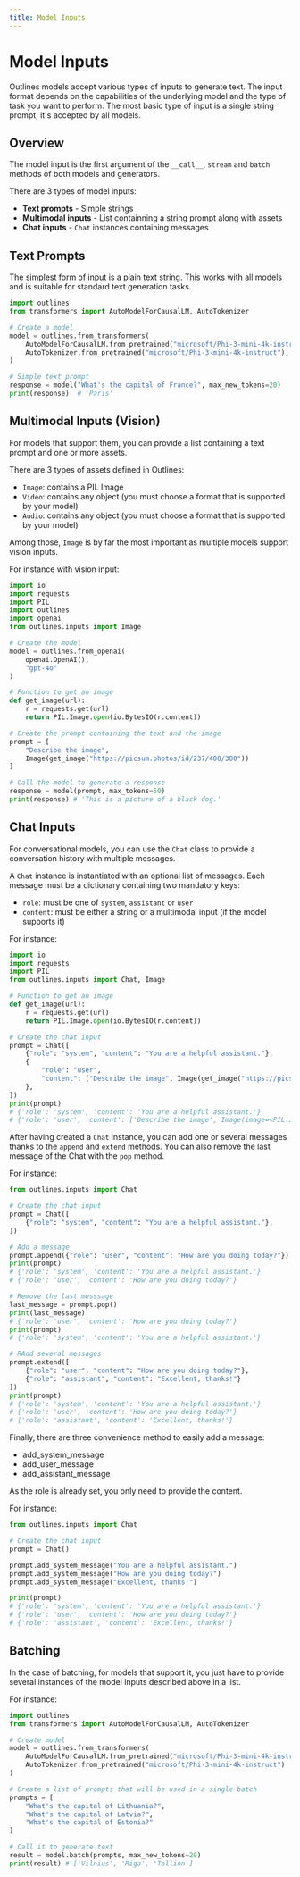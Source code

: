 ```yaml
---
title: Model Inputs
---
```


# Model Inputs

Outlines models accept various types of inputs to generate text. The input format depends on the capabilities of the underlying model and the type of task you want to perform. The most basic type of input is a single string prompt, it's accepted by all models.

## Overview

The model input is the first argument of the `__call__`, `stream` and `batch` methods of both models and generators.

There are 3 types of model inputs:

- **Text prompts** - Simple strings
- **Multimodal inputs** - List containning a string prompt along with assets
- **Chat inputs** - `Chat` instances containing messages

## Text Prompts

The simplest form of input is a plain text string. This works with all models and is suitable for standard text generation tasks.

```python
import outlines
from transformers import AutoModelForCausalLM, AutoTokenizer

# Create a model
model = outlines.from_transformers(
    AutoModelForCausalLM.from_pretrained("microsoft/Phi-3-mini-4k-instruct"),
    AutoTokenizer.from_pretrained("microsoft/Phi-3-mini-4k-instruct"),
)

# Simple text prompt
response = model("What's the capital of France?", max_new_tokens=20)
print(response)  # 'Paris'
```

## Multimodal Inputs (Vision)

For models that support them, you can provide a list containing a text prompt and one or more assets.

There are 3 types of assets defined in Outlines:

- `Image`: contains a PIL Image
- `Video`: contains any object (you must choose a format that is supported by your model)
- `Audio`: contains any object (you must choose a format that is supported by your model)

Among those, `Image` is by far the most important as multiple models support vision inputs.

For instance with vision input:

```python
import io
import requests
import PIL
import outlines
import openai
from outlines.inputs import Image

# Create the model
model = outlines.from_openai(
    openai.OpenAI(),
    "gpt-4o"
)

# Function to get an image
def get_image(url):
    r = requests.get(url)
    return PIL.Image.open(io.BytesIO(r.content))

# Create the prompt containing the text and the image
prompt = [
    "Describe the image",
    Image(get_image("https://picsum.photos/id/237/400/300"))
]

# Call the model to generate a response
response = model(prompt, max_tokens=50)
print(response) # 'This is a picture of a black dog.'
```

## Chat Inputs

For conversational models, you can use the `Chat` class to provide a conversation history with multiple messages.

A `Chat` instance is instantiated with an optional list of messages. Each message must be a dictionary containing two mandatory keys:
- `role`: must be one of `system`, `assistant` or `user`
- `content`: must be either a string or a multimodal input (if the model supports it)

For instance:

```python
import io
import requests
import PIL
from outlines.inputs import Chat, Image

# Function to get an image
def get_image(url):
    r = requests.get(url)
    return PIL.Image.open(io.BytesIO(r.content))

# Create the chat input
prompt = Chat([
    {"role": "system", "content": "You are a helpful assistant."},
    {
        "role": "user",
        "content": ["Describe the image", Image(get_image("https://picsum.photos/id/237/400/300"))]
    },
])
print(prompt)
# {'role': 'system', 'content': 'You are a helpful assistant.'}
# {'role': 'user', 'content': ['Describe the image', Image(image=<PIL.JpegImagePlugin.JpegImageFile image mode=RGB size=400x300 at 0x7FFA526CCC40>)]}
```

After having created a `Chat` instance, you can add one or several messages thanks to the `append` and `extend` methods. You can also remove the last message of the Chat with the `pop` method.

For instance:

```python
from outlines.inputs import Chat

# Create the chat input
prompt = Chat([
    {"role": "system", "content": "You are a helpful assistant."},
])

# Add a message
prompt.append({"role": "user", "content": "How are you doing today?"})
print(prompt)
# {'role': 'system', 'content': 'You are a helpful assistant.'}
# {'role': 'user', 'content': 'How are you doing today?'}

# Remove the last messsage
last_message = prompt.pop()
print(last_message)
# {'role': 'user', 'content': 'How are you doing today?'}
print(prompt)
# {'role': 'system', 'content': 'You are a helpful assistant.'}

# RAdd several messages
prompt.extend([
    {"role": "user", "content": "How are you doing today?"},
    {"role": "assistant", "content": "Excellent, thanks!"}
])
print(prompt)
# {'role': 'system', 'content': 'You are a helpful assistant.'}
# {'role': 'user', 'content': 'How are you doing today?'}
# {'role': 'assistant', 'content': 'Excellent, thanks!'}
```

Finally, there are three convenience method to easily add a message:

- add_system_message
- add_user_message
- add_assistant_message

As the role is already set, you only need to provide the content.

For instance:

```python
from outlines.inputs import Chat

# Create the chat input
prompt = Chat()

prompt.add_system_message("You are a helpful assistant.")
prompt.add_system_message("How are you doing today?")
prompt.add_system_message("Excellent, thanks!")

print(prompt)
# {'role': 'system', 'content': 'You are a helpful assistant.'}
# {'role': 'user', 'content': 'How are you doing today?'}
# {'role': 'assistant', 'content': 'Excellent, thanks!'}
```

## Batching

In the case of batching, for models that support it, you just have to provide several instances of the model inputs described above in a list.

For instance:

```python
import outlines
from transformers import AutoModelForCausalLM, AutoTokenizer

# Create model
model = outlines.from_transformers(
    AutoModelForCausalLM.from_pretrained("microsoft/Phi-3-mini-4k-instruct"),
    AutoTokenizer.from_pretrained("microsoft/Phi-3-mini-4k-instruct")
)

# Create a list of prompts that will be used in a single batch
prompts = [
    "What's the capital of Lithuania?",
    "What's the capital of Latvia?",
    "What's the capital of Estonia?"
]

# Call it to generate text
result = model.batch(prompts, max_new_tokens=20)
print(result) # ['Vilnius', 'Riga', 'Tallinn']
```
